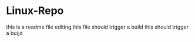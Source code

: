 # Linux-Repo
this is a readme file
editing this file should trigger a build
this should trigger a bui;d
